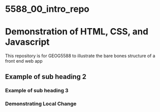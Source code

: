 # 5588_00_intro_repo
# Demonstration of HTML, CSS, and Javascript

This repository is for GEOG5588 to illustrate the bare bones structure of a front end web app

## Example of sub heading 2

### Example of sub heading 3

### Demonstrating Local Change
